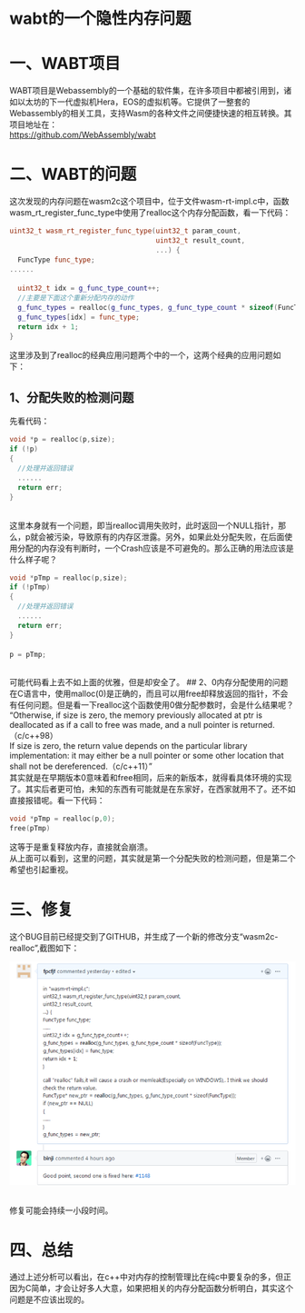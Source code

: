 # wabt的一个隐性内存问题

# 一、WABT项目
WABT项目是Webassembly的一个基础的软件集，在许多项目中都被引用到，诸如以太坊的下一代虚拟机Hera，EOS的虚拟机等。它提供了一整套的Webassembly的相关工具，支持Wasm的各种文件之间便捷快速的相互转换。其项目地址在：
</br>
https://github.com/WebAssembly/wabt

# 二、WABT的问题
这次发现的内存问题在wasm2c这个项目中，位于文件wasm-rt-impl.c中，函数wasm_rt_register_func_type中使用了realloc这个内存分配函数，看一下代码：
</br>

```C++
uint32_t wasm_rt_register_func_type(uint32_t param_count,
                                    uint32_t result_count,
                                    ...) {
  FuncType func_type;
......

  uint32_t idx = g_func_type_count++;
  //主要是下面这个重新分配内存的动作
  g_func_types = realloc(g_func_types, g_func_type_count * sizeof(FuncType));
  g_func_types[idx] = func_type;
  return idx + 1;
}
```
这里涉及到了realloc的经典应用问题两个中的一个，这两个经典的应用问题如下：
</br>

## 1、分配失败的检测问题
先看代码：
</br>

```C++
void *p = realloc(p,size);
if (!p)
{
  //处理并返回错误
  ......
  return err;
}
```
</br>
这里本身就有一个问题，即当realloc调用失败时，此时返回一个NULL指针，那么，p就会被污染，导致原有的内存区泄露。另外，如果此处分配失败，在后面使用分配的内存没有判断时，一个Crash应该是不可避免的。那么正确的用法应该是什么样子呢？
</br>

```C++
void *pTmp = realloc(p,size);
if (!pTmp)
{
  //处理并返回错误
  ......
  return err;
}

p = pTmp;
```
</br>
可能代码看上去不如上面的优雅，但是却安全了。
## 2、0内存分配使用的问题
在C语言中，使用malloc(0)是正确的，而且可以用free却释放返回的指针，不会有任何问题。但是看一下realloc这个函数使用0做分配参数时，会是什么结果呢？
“Otherwise, if size is zero, the memory previously allocated at ptr is deallocated as if a call to free was made, and a null pointer is returned.（c/c++98）
</br>
If size is zero, the return value depends on the particular library implementation: it may either be a null pointer or some other location that shall not be dereferenced.（c/c++11）”
</br>
其实就是在早期版本0意味着和free相同，后来的新版本，就得看具体环境的实现了。其实后者更可怕，未知的东西有可能就是在东家好，在西家就用不了。还不如直接报错呢。看一下代码：
</br>

```C++
void *pTmp = realloc(p,0);
free(pTmp)
```
这等于是重复释放内存，直接就会崩溃。
</br>
从上面可以看到，这里的问题，其实就是第一个分配失败的检测问题，但是第二个希望也引起重视。

# 三、修复
这个BUG目前已经提交到了GITHUB，并生成了一个新的修改分支“wasm2c-realloc”,截图如下：
</br>

![realloc](img/first_wabt.png)

</br>
修复可能会持续一小段时间。

# 四、总结
通过上述分析可以看出，在c++中对内存的控制管理比在纯c中要复杂的多，但正因为C简单，才会让好多人大意，如果把相关的内存分配函数分析明白，其实这个问题是不应该出现的。
